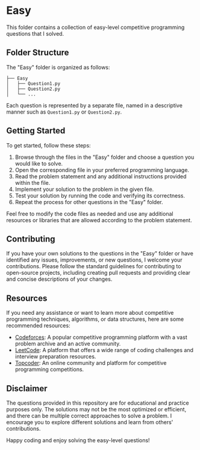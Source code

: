 # Easy

This folder contains a collection of easy-level competitive programming questions that I solved.

## Folder Structure

The "Easy" folder is organized as follows:

```
├── Easy
│   ├── Question1.py
│   ├── Question2.py
│   └── ...
```

Each question is represented by a separate file, named in a descriptive manner such as `Question1.py` or `Question2.py`.

## Getting Started

To get started, follow these steps:

1. Browse through the files in the "Easy" folder and choose a question you would like to solve.
2. Open the corresponding file in your preferred programming language.
3. Read the problem statement and any additional instructions provided within the file.
4. Implement your solution to the problem in the given file.
5. Test your solution by running the code and verifying its correctness.
6. Repeat the process for other questions in the "Easy" folder.

Feel free to modify the code files as needed and use any additional resources or libraries that are allowed according to the problem statement.

## Contributing

If you have your own solutions to the questions in the "Easy" folder or have identified any issues, improvements, or new questions, I welcome your contributions. Please follow the standard guidelines for contributing to open-source projects, including creating pull requests and providing clear and concise descriptions of your changes.

## Resources

If you need any assistance or want to learn more about competitive programming techniques, algorithms, or data structures, here are some recommended resources:

- [Codeforces](https://codeforces.com/): A popular competitive programming platform with a vast problem archive and an active community.
- [LeetCode](https://leetcode.com/): A platform that offers a wide range of coding challenges and interview preparation resources.
- [Topcoder](https://www.topcoder.com/): An online community and platform for competitive programming competitions.

## Disclaimer

The questions provided in this repository are for educational and practice purposes only. The solutions may not be the most optimized or efficient, and there can be multiple correct approaches to solve a problem. I
encourage you to explore different solutions and learn from others' contributions.

Happy coding and enjoy solving the easy-level questions!